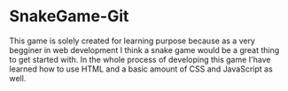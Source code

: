 # SnakeGame-Git
This game is solely created for learning purpose because as a very begginer in web development I think a snake game would be a great thing to get started with. 
In the whole process of developing this game I'have learned how to use HTML and a basic amount of CSS and JavaScript as well.

